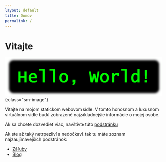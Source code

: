 ```yaml
---
layout: default
title: Domov
permalink: /
---
```

# Vitajte

![HelloWorld](/assets/img/HelloWorld.png){:class="sm-image"}

Vitajte na mojom statickom webovom sídle. V tomto honosnom a luxusnom virtuálnom sídle budú zobrazené najzákladnejšie informácie o mojej osobe.

Ak sa chcete dozvedieť viac, navštívte túto [podstránku](/about)

Ak ste až taký netrpezliví a nedočkaví, tak tu máte zoznam najzaujímavejších podstránok:


<div class="text-center">
<ul>
  <li><a href="/passion">Záľuby
  <li><a href="/blog">Blog
